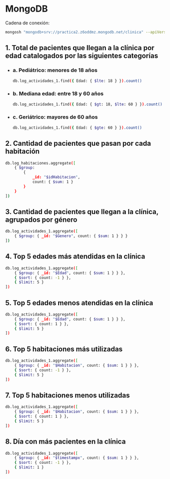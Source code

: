 # MongoDB
Cadena de conexión: 

```sh
mongosh "mongodb+srv://practica2.z6oddmz.mongodb.net/clinica" --apiVersion 1 --username g6 --password g6
```
## 1. Total de pacientes que llegan a la clínica por edad catalogados por las siguientes categorías

- ### a. **Pediátrico**: menores de 18 años

    ```sh
    db.log_actividades_1.find({ Edad: { $lte: 18 } }).count()
    ```

- ### b. **Mediana edad**: entre 18 y 60 años

    ```sh
    db.log_actividades_1.find({ Edad: { $gt: 18, $lte: 60 } }).count()
    ```

- ### c. **Geriátrico**: mayores de 60 años

    ```sh
    db.log_actividades_1.find({ Edad: { $gte: 60 } }).count()
    ```

## 2. Cantidad de pacientes que pasan por cada habitación

```sh
db.log_habitaciones.aggregate([
    { $group:
        { 
            _id: "$idHabitacion",
            count: { $sum: 1 }
        }
    }
])
```
## 3. Cantidad de pacientes que llegan a la clínica, agrupados por género

```sh
db.log_actividades_1.aggregate([
    { $group: { _id: "$Genero", count: { $sum: 1 } } }
])
```

## 4. Top 5 edades más atendidas en la clínica

```sh
db.log_actividades_1.aggregate([
    { $group: { _id: "$Edad", count: { $sum: 1 } } },
    { $sort: { count: -1 } },
    { $limit: 5 }
])
```

## 5. Top 5 edades menos atendidas en la clínica

```sh
db.log_actividades_1.aggregate([
    { $group: { _id: "$Edad", count: { $sum: 1 } } },
    { $sort: { count: 1 } },
    { $limit: 5 }
])
```

## 6. Top 5 habitaciones más utilizadas

```sh
db.log_actividades_1.aggregate([
    { $group: { _id: "$Habitacion", count: { $sum: 1 } } },
    { $sort: { count: -1 } },
    { $limit: 5 }
])
```

## 7. Top 5 habitaciones menos utilizadas

```sh
db.log_actividades_1.aggregate([
    { $group: { _id: "$Habitacion", count: { $sum: 1 } } },
    { $sort: { count: 1 } },
    { $limit: 5 }
])
```

## 8. Día con más pacientes en la clínica

```sh
db.log_actividades_1.aggregate([
    { $group: { _id: "$timestampx", count: { $sum: 1 } } },
    { $sort: { count: -1 } },
    { $limit: 1 }
])
```
